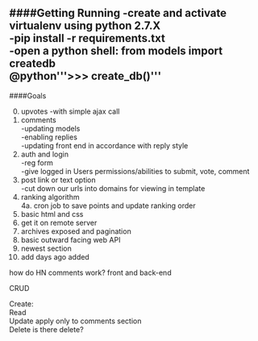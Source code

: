 ####Getting Running
-create and activate virtualenv using python 2.7.X     
-pip install -r requirements.txt    
-open a python shell: from models import createdb    
 @python'''>>> create_db()'''    
-


####Goals    

0. upvotes
    -with simple ajax call     
1. comments    
    -updating models    
    -enabling replies    
    -updating front end in accordance with reply style    
2. auth and login    
    -reg form    
    -give logged in Users permissions/abilities to submit, vote, comment    
3. post link or text option    
    -cut down our urls into domains for viewing in template    
4. ranking algorithm    
 4a. cron job to save points and update ranking order    
5. basic html and css    
6. get it on remote server    
6. archives exposed and pagination    
7. basic outward facing web API    
8. newest section    
9. add days ago added

how do HN comments work? front and back-end



CRUD

Create:     
Read     
Update     apply only to comments section    
Delete    is there delete?     